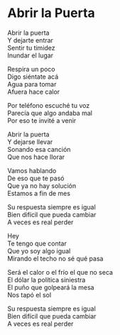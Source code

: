 # Abrir la Puerta  

Abrir la puerta  
Y dejarte entrar  
Sentir tu timidez  
Inundar el lugar  

Respira un poco  
Digo siéntate acá  
Agua para tomar  
Afuera hace calor  

Por teléfono escuché tu voz  
Parecía que algo andaba mal  
Por eso te invité a venir  

Abrir la puerta  
Y dejarse llevar  
Sonando esa canción  
Que nos hace llorar  

Vamos hablando  
De eso que te pasó  
Que ya no hay solución  
Estamos a fin de mes  

Su respuesta siempre es igual  
Bien difícil que pueda cambiar  
A veces es real perder  

Hey  
Te tengo que contar  
Que yo soy algo igual  
Mirando el techo no sé qué pasa  

Será el calor o el frío el que no seca  
El dólar la política siniestra  
El puño que golpeará la mesa  
Nos tapó el sol  

Su respuesta siempre es igual  
Bien difícil que pueda cambiar  
A veces es real perder  

